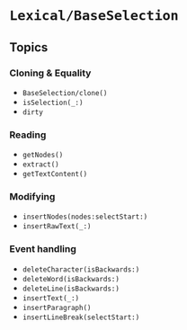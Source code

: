 # ``Lexical/BaseSelection``

## Topics

### Cloning & Equality

- ``BaseSelection/clone()``
- ``isSelection(_:)``
- ``dirty``

### Reading

- ``getNodes()``
- ``extract()``
- ``getTextContent()``

### Modifying

- ``insertNodes(nodes:selectStart:)``
- ``insertRawText(_:)``

### Event handling

- ``deleteCharacter(isBackwards:)``
- ``deleteWord(isBackwards:)``
- ``deleteLine(isBackwards:)``
- ``insertText(_:)``
- ``insertParagraph()``
- ``insertLineBreak(selectStart:)``

